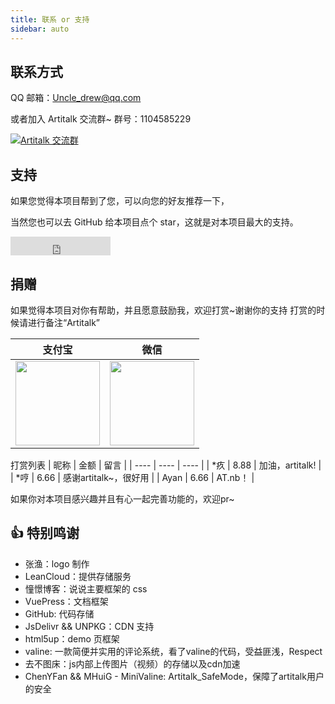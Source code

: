 ```yaml
---
title: 联系 or 支持
sidebar: auto
---
```


## 联系方式

QQ 邮箱：Uncle_drew@qq.com

或者加入 Artitalk 交流群~  群号：1104585229

<a target="_blank" href="//shang.qq.com/wpa/qunwpa?idkey=520e7f864d39813525de483e40e50ffdea7f64715c88aca117169fcdbef6cd14"><img border="0" src="//pub.idqqimg.com/wpa/images/group.png" alt="Artitalk 交流群 " title="Artitalk 交流群 "></a>

## 支持

如果您觉得本项目帮到了您，可以向您的好友推荐一下，

当然您也可以去 GitHub 给本项目点个 star，这就是对本项目最大的支持。

<iframe src="https://ghbtns.com/github-btn.html?user=ArtitalkJS&repo=artitalk&type=star&count=true&size=large&v=2" frameborder="0" scrolling="0" width="160px" height="30px"></iframe>

## 捐赠

如果觉得本项目对你有帮助，并且愿意鼓励我，欢迎打赏~谢谢你的支持
打赏的时候请进行备注“Artitalk”

|  支付宝   | 微信  |
|  ----  | ----  |
| <img width="135" src="https://cdn.jsdelivr.net/gh/drew233/cdn/zhifupay.jpg"> | <img width="135" src="https://cdn.jsdelivr.net/gh/drew233/cdn/weixinpay.png"> |

打赏列表
| 昵称 | 金额 | 留言 |
| ---- | ---- | ---- |
| *疚 | 8.88 | 加油，artitalk! |
| *哼 | 6.66 | 感谢artitalk~，很好用 |
| Ayan | 6.66 | AT.nb！ |

如果你对本项目感兴趣并且有心一起完善功能的，欢迎pr~

## 👍 特别鸣谢

* 张渔：logo 制作
* LeanCloud：提供存储服务
* 憧憬博客：说说主要框架的 css
* VuePress：文档框架
* GitHub: 代码存储
* JsDelivr && UNPKG：CDN 支持
* html5up：demo 页框架
* valine: 一款简便并实用的评论系统，看了valine的代码，受益匪浅，Respect
* 去不图床：js内部上传图片（视频）的存储以及cdn加速
* ChenYFan && MHuiG - MiniValine: Artitalk_SafeMode，保障了artitalk用户的安全

<ins class="adsbygoogle"
     style="display:block"
     data-ad-format="fluid"
     data-ad-layout-key="-fb+5w+4e-db+86"
     data-ad-client="ca-pub-9420537843748923"
     data-ad-slot="8405286900"></ins>
<script>
     (adsbygoogle = window.adsbygoogle || []).push({});
</script>

